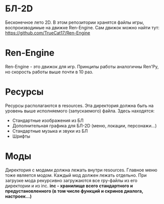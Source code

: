 # БЛ-2D
Бесконечное лето 2D.
В этом репозитории хранятся файлы игры, воспроизводимые на движке Ren-Engine.
Сам движок можно найти тут: https://github.com/TrueCat17/Ren-Engine

# Ren-Engine
Ren-Engine - это движок для игр.
Принципы работы аналогичны Ren'Py, но скорость работы выше почти в 10 раз.

# Ресурсы
Ресурсы располагаются в resources.
Эта директория должна быть на уровень выше исполняемого (запускаемого) файла.
Здесь находятся:
* Стандартные изображения из БЛ
* Дополнительная графика для БЛ-2D (меню, локации, персонажи...)
* Стандартные музыка и звуки из БЛ
* Шрифты

# Моды
Директория с модами должна лежать внутри resources.
Главное меню тоже является модом.
Каждый мод должен лежать отдельно.
При загрузке мода рекурсивно загружаются все rpy-файлы из его директории и из inc.
**inc - хранилище всего стандартного и предустановленного (в том числе функций и скринов диалога, настроек...)**

